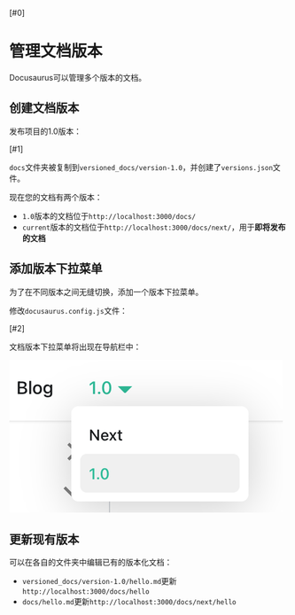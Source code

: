 [#0]

# 管理文档版本

Docusaurus可以管理多个版本的文档。

## 创建文档版本

发布项目的1.0版本：

[#1]

`docs`文件夹被复制到`versioned_docs/version-1.0`，并创建了`versions.json`文件。

现在您的文档有两个版本：

- `1.0`版本的文档位于`http://localhost:3000/docs/`
- `current`版本的文档位于`http://localhost:3000/docs/next/`，用于**即将发布的文档**

## 添加版本下拉菜单

为了在不同版本之间无缝切换，添加一个版本下拉菜单。

修改`docusaurus.config.js`文件：

[#2]

文档版本下拉菜单将出现在导航栏中：

![文档版本下拉菜单](/img/tutorial/docsVersionDropdown.png)

## 更新现有版本

可以在各自的文件夹中编辑已有的版本化文档：

- `versioned_docs/version-1.0/hello.md`更新`http://localhost:3000/docs/hello`
- `docs/hello.md`更新`http://localhost:3000/docs/next/hello`